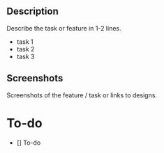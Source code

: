 ## Description

Describe the task or feature in 1-2 lines.

- task 1
- task 2
- task 3

## Screenshots

Screenshots of the feature / task or links to designs.

# To-do

- [] To-do